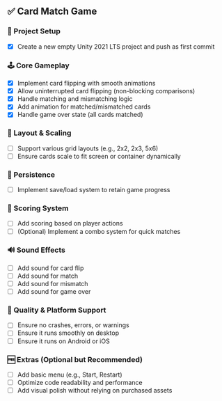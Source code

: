 ## ✅ Card Match Game 

### 🔧 Project Setup
- [x] Create a new empty Unity 2021 LTS project and push as first commit

### 🕹 Core Gameplay
- [x] Implement card flipping with smooth animations
- [x] Allow uninterrupted card flipping (non-blocking comparisons)
- [x] Handle matching and mismatching logic
- [x] Add animation for matched/mismatched cards
- [x] Handle game over state (all cards matched)

### 🔁 Layout & Scaling
- [ ] Support various grid layouts (e.g., 2x2, 2x3, 5x6)
- [ ] Ensure cards scale to fit screen or container dynamically

### 💾 Persistence
- [ ] Implement save/load system to retain game progress

### 🧮 Scoring System
- [ ] Add scoring based on player actions
- [ ] (Optional) Implement a combo system for quick matches

### 🔊 Sound Effects
- [ ] Add sound for card flip
- [ ] Add sound for match
- [ ] Add sound for mismatch
- [ ] Add sound for game over

### 🧪 Quality & Platform Support
- [ ] Ensure no crashes, errors, or warnings
- [ ] Ensure it runs smoothly on desktop
- [ ] Ensure it runs on Android or iOS

### 🆓 Extras (Optional but Recommended)
- [ ] Add basic menu (e.g., Start, Restart)
- [ ] Optimize code readability and performance
- [ ] Add visual polish without relying on purchased assets
